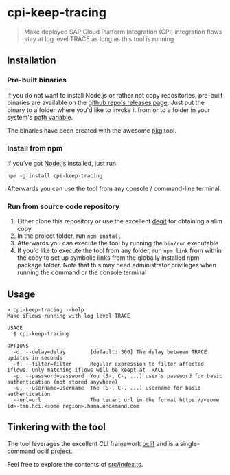 # cpi-keep-tracing

> Make deployed SAP Cloud Platform Integration (CPI) integration flows stay at log level TRACE as long as this tool is running

## Installation

### Pre-built binaries

If you do not want to install Node.js or rather not copy repositories,
pre-built binaries are available on the
[github repo's releases page](https://github.com/huberv/cpi-keep-tracing/releases/). Just put the binary to a folder where you'd like to invoke it from or to a folder in your system's [path variable](https://en.wikipedia.org/wiki/PATH_(variable)).

The binaries have been created with the awesome [pkg](https://github.com/vercel/pkg) tool.

### Install from npm

If you've got [Node.js](https://nodejs.org) installed, just run

`npm -g install cpi-keep-tracing`

Afterwards you can use the tool from any console / command-line terminal.

### Run from source code repository

1. Either clone this repository or use the excellent [degit](https://github.com/Rich-Harris/degit) for obtaining a slim copy
2. In the project folder, run `npm install`
3. Afterwards you can execute the tool by running the `bin/run` executable
4. If you'd like to execute the tool from any folder, run `npm link` from within the copy to set up symbolic links from the globally installed npm package folder. Note that this may need administrator privileges when running the command or the console terminal

## Usage

```shell
> cpi-keep-tracing --help
Make iFlows running with log level TRACE

USAGE
  $ cpi-keep-tracing

OPTIONS
  -d, --delay=delay        [default: 300] The delay between TRACE updates in seconds
  -f, --filter=filter      Regular expression to filter affected iflows: Only matching iflows will be keept at TRACE
  -p, --password=password  You (S-, C-, ...) user's password for basic authentication (not stored anywhere)
  -u, --username=username  The (S-, C-, ...) username for basic authentication
  --url=url                The tenant url in the format https://<some id>-tmn.hci.<some region>.hana.ondemand.com
```

## Tinkering with the tool

The tool leverages the excellent CLI framework [oclif](https://oclif.io/) and is a single-command oclif project.

Feel free to explore the contents of [src/index.ts](/src/index.ts).